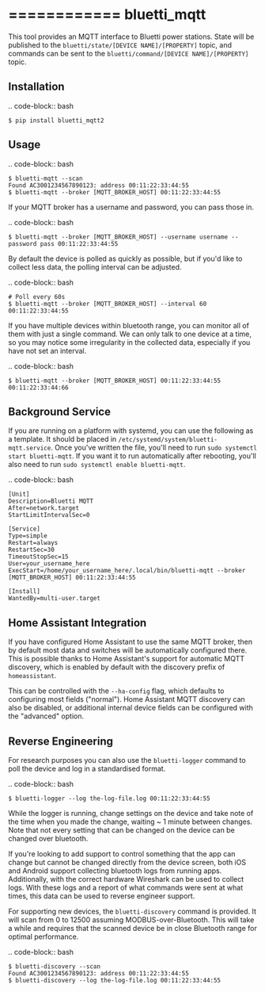 ============
bluetti_mqtt
============

This tool provides an MQTT interface to Bluetti power stations. State will be
published to the ``bluetti/state/[DEVICE NAME]/[PROPERTY]`` topic, and commands
can be sent to the ``bluetti/command/[DEVICE NAME]/[PROPERTY]`` topic.

Installation
------------

.. code-block:: bash

    $ pip install bluetti_mqtt2

Usage
-----

.. code-block:: bash

    $ bluetti-mqtt --scan
    Found AC3001234567890123: address 00:11:22:33:44:55
    $ bluetti-mqtt --broker [MQTT_BROKER_HOST] 00:11:22:33:44:55

If your MQTT broker has a username and password, you can pass those in.

.. code-block:: bash

    $ bluetti-mqtt --broker [MQTT_BROKER_HOST] --username username --password pass 00:11:22:33:44:55

By default the device is polled as quickly as possible, but if you'd like to
collect less data, the polling interval can be adjusted.

.. code-block:: bash

    # Poll every 60s
    $ bluetti-mqtt --broker [MQTT_BROKER_HOST] --interval 60 00:11:22:33:44:55

If you have multiple devices within bluetooth range, you can monitor all of
them with just a single command. We can only talk to one device at a time, so
you may notice some irregularity in the collected data, especially if you have
not set an interval.

.. code-block:: bash

    $ bluetti-mqtt --broker [MQTT_BROKER_HOST] 00:11:22:33:44:55 00:11:22:33:44:66

Background Service
------------------

If you are running on a platform with systemd, you can use the following as a
template. It should be placed in ``/etc/systemd/system/bluetti-mqtt.service``.
Once you've written the file, you'll need to run
``sudo systemctl start bluetti-mqtt``. If you want it to run automatically after
rebooting, you'll also need to run ``sudo systemctl enable bluetti-mqtt``.

.. code-block:: bash

    [Unit]
    Description=Bluetti MQTT
    After=network.target
    StartLimitIntervalSec=0

    [Service]
    Type=simple
    Restart=always
    RestartSec=30
    TimeoutStopSec=15
    User=your_username_here
    ExecStart=/home/your_username_here/.local/bin/bluetti-mqtt --broker [MQTT_BROKER_HOST] 00:11:22:33:44:55

    [Install]
    WantedBy=multi-user.target



Home Assistant Integration
--------------------------

If you have configured Home Assistant to use the same MQTT broker, then by
default most data and switches will be automatically configured there. This is
possible thanks to Home Assistant's support for automatic MQTT discovery, which
is enabled by default with the discovery prefix of ``homeassistant``.

This can be controlled with the ``--ha-config`` flag, which defaults to
configuring most fields ("normal"). Home Assistant MQTT discovery can also be
disabled, or additional internal device fields can be configured with the
"advanced" option.

Reverse Engineering
-------------------

For research purposes you can also use the ``bluetti-logger`` command to poll
the device and log in a standardised format.

.. code-block:: bash

    $ bluetti-logger --log the-log-file.log 00:11:22:33:44:55

While the logger is running, change settings on the device and take note of the
time when you made the change, waiting ~ 1 minute between changes. Note that
not every setting that can be changed on the device can be changed over
bluetooth.

If you're looking to add support to control something that the app can change
but cannot be changed directly from the device screen, both iOS and Android
support collecting bluetooth logs from running apps. Additionally, with the
correct hardware Wireshark can be used to collect logs. With these logs and a
report of what commands were sent at what times, this data can be used to
reverse engineer support.

For supporting new devices, the ``bluetti-discovery`` command is provided. It
will scan from 0 to 12500 assuming MODBUS-over-Bluetooth. This will take a
while and requires that the scanned device be in close Bluetooth range for
optimal performance.

.. code-block:: bash

    $ bluetti-discovery --scan
    Found AC3001234567890123: address 00:11:22:33:44:55
    $ bluetti-discovery --log the-log-file.log 00:11:22:33:44:55
